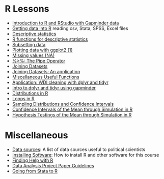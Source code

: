 # R Lessons

- [Introduction to R and RStudio with Gapminder data](/lessons/intro-to-r-with-gapminder.html)
- [Getting data into R](/lessons/getting-data-into-r.html) reading csv, Stata, SPSS, Excel files
- [Descriptive statistics](/lessons/descriptive_statistics.html)
- [R functions for descriptive statistics](/lessons/descriptive_stats_in_R.html)
- [Subsetting data](/lessons/subsetting.html)
- [Plotting data with ggplot2 (1)](/lessons/ggplot-1.html)
- [Missing values (NA)](/lessons/missing_values.html)
- [%>%: The Pipe Operator](/lessons/pipe.html)
- [Joining Datasets ](/lessons/merging.html)
- [Joining Datasets: An application](/lessons/merging_application.html)
- [Miscellaneous Useful Functions](/lessons/data_manipulation_utility_functions.html)
- [Application: WDI cleaning with dplyr and tidyr](/lessons/wdi.html)
- [Intro to dplyr and tidyr using gapminder](/lessons/gapminder_intro_to_dplyr_tidyr.html)
- [Distributions in R](/lessons/distributions.html)
- [Loops in R](/lessons/loops.html)
- [Sampling Distributions and Confidence Intervals](/lessons/Sampling_Distributions.html)
- [Confidence Intervals of the Mean through Simulation in R](/lessons/Confidence_Intervals.html)
- [Hypothesis Testings of the Mean through Simulation in R](/lessons/Hypothesis_Tests.html)

# Miscellaneous

- [Data sources](data/): A list of data sources useful to political scientists
- [Installing Software](install/): How to install R and other software for this course
- [Finding Help with R](getting_help_with_r/)
- [Data Analysis Project Paper Guidelines](data_analysis_project_paper_guidelines/)
- [Going from Stata to R](stata_to_r/)
